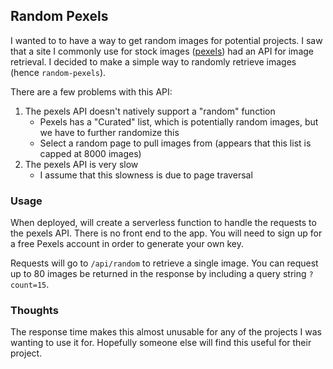 ## Random Pexels
I wanted to to have a way to get random images for potential projects. I saw that a site I commonly use for stock images ([pexels](https://pexels.com)) had an API for image retrieval. I decided to make a simple way to randomly retrieve images (hence `random-pexels`).

There are a few problems with this API:
1. The pexels API doesn't natively support a "random" function
    * Pexels has a "Curated" list, which is potentially random images, but we have to further randomize this
    * Select a random page to pull images from (appears that this list is capped at 8000 images)
2. The pexels API is very slow
    * I assume that this slowness is due to page traversal

### Usage
When deployed, will create a serverless function to handle the requests to the pexels API. There is no front end to the app. You will need to sign up for a free Pexels account in order to generate your own key.

Requests will go to `/api/random` to retrieve a single image. You can request up to 80 images be returned in the response by including a query string `?count=15`.

### Thoughts
The response time makes this almost unusable for any of the projects I was wanting to use it for. Hopefully someone else will find this useful for their project.